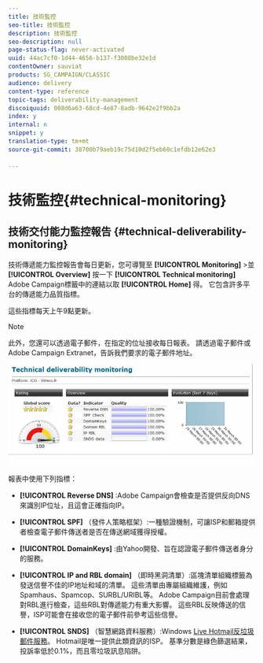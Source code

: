 ```yaml
---
title: 技術監控
seo-title: 技術監控
description: 技術監控
seo-description: null
page-status-flag: never-activated
uuid: 44ac7cf0-1d44-4656-b137-f3008be32e1d
contentOwner: sauviat
products: SG_CAMPAIGN/CLASSIC
audience: delivery
content-type: reference
topic-tags: deliverability-management
discoiquuid: 008d6a63-68cd-4e87-8adb-9642e2f9bb2a
index: y
internal: n
snippet: y
translation-type: tm+mt
source-git-commit: 38700b79aeb19c75d10d2f5eb60c1efdb12e62e3

---
```



# 技術監控{#technical-monitoring}

## 技術交付能力監控報告 {#technical-deliverability-monitoring}

技術傳遞能力監控報告會每日更新，您可導覽至 **[!UICONTROL Monitoring]** >並 **[!UICONTROL Overview]** 按一下 **[!UICONTROL Technical monitoring]** Adobe Campaign標籤中的連結以取 **[!UICONTROL Home]** 得。 它包含許多平台的傳遞能力品質指標。

這些指標每天上午9點更新。

>[!NOTE]
>
>此外，您還可以透過電子郵件，在指定的位址接收每日報表。 請透過電子郵件或Adobe Campaign Extranet，告訴我們要求的電子郵件地址。

![](assets/s_tn_del_monitoring.png)

報表中使用下列指標：

* **[!UICONTROL Reverse DNS]** :Adobe Campaign會檢查是否提供反向DNS來識別IP位址，且這會正確指向IP。

* **[!UICONTROL SPF]** （發件人策略框架）:一種驗證機制，可讓ISP和郵箱提供者檢查電子郵件傳送者是否在傳送網域獲得授權。

   <!--
    >[!NOTE]
    >
    >The SPF may look **[!UICONTROL Acceptable]** (instead of **[!UICONTROL Good]**) since the report is currently unable to detect the presence of a “redirect” or “include” mechanism. This bug has been submitted to Adobe Campaign R&D to be fixed. In the meantime, please feel free to add 15 points to your global score to obtain your real rating (a **[!UICONTROL Good]** one corresponds to 96 points or higher).
    -->

* **[!UICONTROL DomainKeys]** :由Yahoo開發、旨在認證電子郵件傳送者身分的服務。

* **[!UICONTROL IP and RBL domain]** （即時黑洞清單）:區塊清單組織標籤為發送信譽不佳的IP地址和域的清單。 這些清單由專屬組織維護，例如Spamhaus、Spamcop、SURBL/URIBL等。 Adobe Campaign目前會處理對RBL進行檢查，這些RBL對傳遞能力有重大影響。 這些RBL反映傳送的信譽，ISP可能會在接收您的電子郵件前參考這些信譽。

* **[!UICONTROL SNDS]** （智慧網路資料服務）:Windows [Live Hotmail反垃圾郵件服務](https://sendersupport.olc.protection.outlook.com/snds/FAQ.aspx)。 Hotmail是唯一提供此類資訊的ISP。 基準分數是綠色篩選結果，投訴率低於0.1%，而且零垃圾訊息陷阱。

<!--
* **[!UICONTROL Reputation Authority]**: This WatchGuard’s score is calculated in real time according to the feedback received from their network worldwide, and also from the different users who use their software.

    Administrators can use such tools to apply a first level filter on their messaging servers.
    If you click on the IP link within the technical report, it will lead you to reputationauthority.org, where you will have the possibility to clean the IP history and get a neutral score again.
    Nevertheless, this action is limited to a number of times per month.
    Please also be aware there is no support provided by WatchGuard‘s Reputation Authority (sending delisting requests is therefore useless). Otherwise, this scoring is based on the following: 
    * Message content (for example: presence of spam words). 
    * IP/Domains reputation (for example: your IPs are listed on an RBL). 
    * IP configuration (for example: IPs associated to different domains). 
    * Volumes sent by IP (for example: presence of peaks or significant variations).
    
    * **[!UICONTROL Sender Score]** : A database of reputed servers ([https://www.senderscore.org/](https://www.senderscore.org/)) issuing a score created by Return Path about your reputation. Think of it like a credit score, but for email senders.-->

<!--## Delivery Reports - Broadcast Statistics {#delivery-reports-broadcast-statistics}

Each delivery will generate a broadcast statistics report when you open a delivery in the “Deliveries List”, which includes some reputation metrics that may impact your deliverability:

![](assets/s_tn_del_monitoring.png)-->
